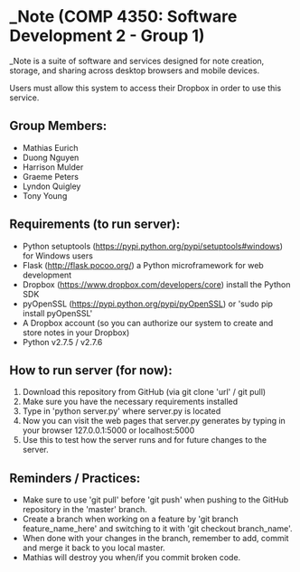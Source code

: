 _Note (COMP 4350: Software Development 2 - Group 1)
==============
_Note is a suite of software and services designed for note creation, storage, 
and sharing across desktop browsers and mobile devices.

Users must allow this system to access their Dropbox in order to use this
service.

Group Members:
---
- Mathias Eurich
- Duong Nguyen
- Harrison Mulder
- Graeme Peters
- Lyndon Quigley
- Tony Young

Requirements (to run server):
---
- Python setuptools (https://pypi.python.org/pypi/setuptools#windows) for Windows users
- Flask (http://flask.pocoo.org/) a Python microframework for web development
- Dropbox (https://www.dropbox.com/developers/core) install the Python SDK
- pyOpenSSL (https://pypi.python.org/pypi/pyOpenSSL) or 'sudo pip install pyOpenSSL'
- A Dropbox account (so you can authorize our system to create and store notes in your Dropbox)
- Python v2.7.5 / v2.7.6

How to run server (for now):
---
1. Download this repository from GitHub (via git clone 'url' / git pull)
2. Make sure you have the necessary requirements installed
3. Type in 'python server.py' where server.py is located
4. Now you can visit the web pages that server.py generates by typing in your browser 127.0.0.1:5000 or localhost:5000
5. Use this to test how the server runs and for future changes to the server.

Reminders / Practices:
---
- Make sure to use 'git pull' before 'git push' when pushing to the GitHub repository in the 'master' branch.
- Create a branch when working on a feature by 'git branch feature_name_here' and switching to it with 'git checkout branch_name'.
- When done with your changes in the branch, remember to add, commit and merge it back to you local master.
- Mathias will destroy you when/if you commit broken code.

